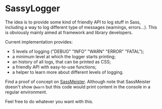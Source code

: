SassyLogger
===========

The idea is to provide some kind of friendly API to log stuff in Sass,
including a way to log different type of messages (warnings, errors...).
This is obviously mainly aimed at framework and library developers.

Current implementation provides:

- 5 levels of logging ("DEBUG" "INFO" "WARN" "ERROR" "FATAL");
- a minimum level at which the logger starts printing;
- an history of all logs, that can be printed as CSS;
- a friendly API with easy-to-use functions;
- a helper to learn more about different levels of logging.

Find a proof of concept on [SassMeister](http://sassmeister.com/gist/9353f7e875a01502313e). Although note that SassMeister doesn't show `@warn` but this code would print content in the console in a regular environment.
 
Feel free to do whatever you want with this.
